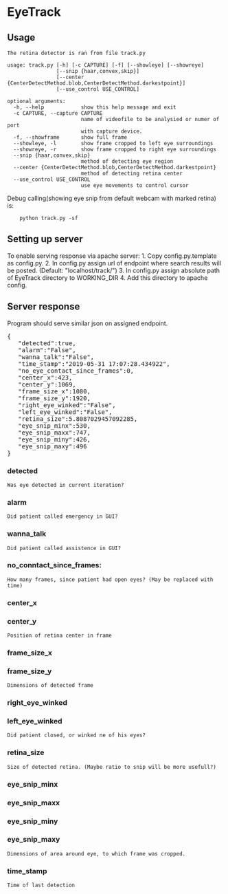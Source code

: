 # EyeTrack
## Usage
	The retina detector is ran from file track.py
```Console
usage: track.py [-h] [-c CAPTURE] [-f] [--showleye] [--showreye]
                [--snip {haar,convex,skip}]
                [--center {CenterDetectMethod.blob,CenterDetectMethod.darkestpoint}]
                [--use_control USE_CONTROL]

optional arguments:
  -h, --help            show this help message and exit
  -c CAPTURE, --capture CAPTURE
                        name of videofile to be analysied or numer of port
                        with capture device.
  -f, --showframe       show full frame
  --showleye, -l        show frame cropped to left eye surroundings
  --showreye, -r        show frame cropped to right eye surroundings
  --snip {haar,convex,skip}
                        method of detecting eye region
  --center {CenterDetectMethod.blob,CenterDetectMethod.darkestpoint}
                        method of detecting retina center
  --use_control USE_CONTROL
                        use eye movements to control cursor

```
Debug calling(showing eye snip from default webcam with marked retina) is:
```Console
	python track.py -sf
```

## Setting up server
 To enable serving response via apache server:
	1. Copy config.py.template as config.py.
	2. In config.py assign url of endpoint where search results will be posted. (Default: "localhost/track/")
	3. In config.py assign absolute path of EyeTrack directory to WORKING_DIR
	4. Add this directory to apache config.

## Server response
Program should serve similar json on assigned endpoint.
<pre>
{  
   "detected":true,
   "alarm":"False",
   "wanna_talk":"False",
   "time_stamp":"2019-05-31 17:07:28.434922",
   "no_eye_contact_since_frames":0,
   "center_x":423,
   "center_y":1069,
   "frame_size_x":1080,
   "frame_size_y":1920,
   "right_eye_winked":"False",
   "left_eye_winked":"False",
   "retina_size":5.8087029457092285,
   "eye_snip_minx":530,
   "eye_snip_maxx":747,
   "eye_snip_miny":426,
   "eye_snip_maxy":496
}
</pre>
### detected
	Was eye detected in current iteration?
### alarm
	Did patient called emergency in GUI?
### wanna_talk
	Did patient called assistence in GUI?
### no_conntact_since_frames:
	How many frames, since patient had open eyes? (May be replaced with time)
### center_x 
### center_y
	Position of retina center in frame
### frame_size_x
### frame_size_y
	Dimensions of detected frame
### right_eye_winked
### left_eye_winked
	Did patient closed, or winked ne of his eyes?
### retina_size
	Size of detected retina. (Maybe ratio to snip will be more usefull?)
### eye_snip_minx
### eye_snip_maxx
### eye_snip_miny
### eye_snip_maxy
	Dimensions of area around eye, to which frame was cropped.
### time_stamp
    Time of last detection
